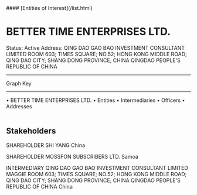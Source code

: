 <link rel="stylesheet" type="text/css" href="../../assets/style.css">
#### [Entities of Interest](/list.html)

<style>
body{background-image:url("http://eoi-graphs.s3-website-eu-west-1.amazonaws.com/BETTER_TIME_ENTERPRISES_LTD..png");background-repeat: no-repeat;background-size: contain;}
.markdown>p>span{background-color: white;}
</style>

# BETTER TIME ENTERPRISES LTD.
<span>Status: Active
Address: QING DAO GAO BAO INVESTMENT CONSULTANT LIMITED ROOM 603; TIMES SQUARE; NO.52; HONG KONG MIDDLE ROAD; QING DAO CITY; SHANG DONG PROVINCE; CHINA QINGDAO PEOPLE'S REPUBLIC OF CHINA
</span>

---



<div class="legend">
Graph Key
<hr>
<span class="focus">• BETTER TIME ENTERPRISES LTD.</span>
<span class="entity">• Entities</span>
<span class="intermediary">• Intermediaries</span>
<span class="officer">• Officers</span>
<span class="address">• Addresses</span>
</div><br>


## Stakeholders
<span>SHAREHOLDER
SHI YANG
China
</span>

<span>SHAREHOLDER
MOSSFON SUBSCRIBERS LTD.
Samoa
</span>

<span>INTERMEDIARY
QING DAO GAO BAO INVESTMENT CONSULTANT LIMITED
MAGGIE ROOM 603; TIMES SQUARE; NO.52; HONG KONG MIDDLE ROAD; QING DAO CITY; SHANG DONG PROVINCE; CHINA QINGDAO PEOPLE'S REPUBLIC OF CHINA
China
</span>


